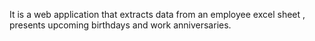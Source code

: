 It is a web application that extracts data from an employee excel sheet , presents upcoming birthdays and work anniversaries.
